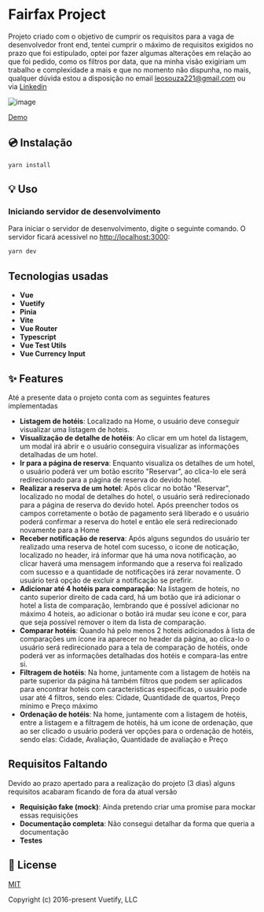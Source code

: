 # Fairfax Project
Projeto criado com o objetivo de cumprir os requisitos para a vaga de desenvolvedor front end, tentei cumprir o máximo de requisitos exigidos no prazo que foi estipulado, optei por fazer algumas alterações em relação ao que foi pedido, como os filtros por data, que na minha visão exigiriam um trabalho e complexidade a mais e que no momento não dispunha, no mais, qualquer dúvida estou a disposição no email leosouza221@gmail.com ou via [Linkedin](https://www.linkedin.com/in/leonardo-de-souza-a75557156/)

![image](https://github.com/LeoSouza221/fairfax-project/assets/39174217/30211b13-e915-4f52-962f-c88fc291464e)

[Demo](https://leosouza221.github.io/fairfax-project/)

## 💿 Instalação
`yarn install`

## 💡 Uso

### Iniciando servidor de desenvolvimento

Para iniciar o servidor de desenvolvimento, digite o seguinte comando. O servidor ficará acessivel no [http://localhost:3000](http://localhost:3000):

```bash
yarn dev
```

## Tecnologias usadas
- **Vue**
- **Vuetify**
- **Pinia**
- **Vite**
- **Vue Router**
- **Typescript**
- **Vue Test Utils**
- **Vue Currency Input**
  
## ✨ Features
Até a presente data o projeto conta com as seguintes features implementadas

- **Listagem de hotéis**: Localizado na Home, o usuário deve conseguir visualizar uma listagem de hoteis.
- **Visualização de detalhe de hotéis**: Ao clicar em um hotel da listagem, um modal irá abrir e o usuário conseguira visualizar as informações detalhadas de um hotel.
- **Ir para a página de reserva**: Enquanto visualiza os detalhes de um hotel, o usuário poderá ver um botão escrito "Reservar", ao clica-lo ele será redirecionado para a página de reserva do devido hotel.
- **Realizar a reserva de um hotel**: Após clicar no botão "Reservar", localizado no modal de detalhes do hotel, o usuário será redirecionado para a página de reserva do devido hotel. Após preencher todos os campos corretamente o botão de pagamento será liberado e o usuário poderá confirmar a reserva do hotel e então ele será redirecionado novamente para a Home 
- **Receber notificação de reserva**: Após alguns segundos do usuário ter realizado uma reserva de hotel com sucesso, o icone de noticação, localizado no header, irá informar que há uma nova notificação, ao clicar haverá uma mensagem informando que a reserva foi realizado com sucesso e a quantidade de notificações irá zerar novamente. O usuário terá opção de excluir a notificação se prefirir.
- **Adicionar até 4 hotéis para comparação**: Na listagem de hoteis, no canto superior direito de cada card, há um botão que irá adicionar o hotel a lista de comparação, lembrando que é possível adicionar no máximo 4 hoteis, ao adicionar o botão irá mudar seu ícone e cor, para que seja possível remover o item da lista de comparação.
- **Comparar hotéis**: Quando há pelo menos 2 hoteis adicionados à lista de comparações um ícone ira aparecer no header da página, ao clica-lo o usuário será redirecionado para a tela de comparação de hotéis, onde poderá ver as informações detalhadas dos hotéis e compara-las entre si.
- **Filtragem de hotéis**: Na home, juntamente com a listagem de hotéis na parte superior da página há também filtros que podem ser aplicados para encontrar hoteis com caracteristicas especificas, o usuário pode usar até 4 filtros, sendo eles: Cidade, Quantidade de quartos, Preço mínimo e Preço máximo 
- **Ordenação de hotéis**: Na home, juntamente com a listagem de hotéis, entre a listagem e a filtragem de hotéis, há um icone de ordenação, que ao ser clicado o usuário poderá ver opções para o ordenação de hotéis, sendo elas: Cidade, Avaliação, Quantidade de avaliação e Preço

## Requisitos Faltando
Devido ao prazo apertado para a realização do projeto (3 dias) alguns requisitos acabaram ficando de fora da atual versão

- **Requisição fake (mock)**: Ainda pretendo criar uma promise para mockar essas requisições
- **Documentação completa**: Não consegui detalhar da forma que queria a documentação
- **Testes**

## 📑 License
[MIT](http://opensource.org/licenses/MIT)

Copyright (c) 2016-present Vuetify, LLC
